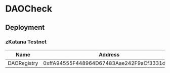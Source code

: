 # DAOCheck

## Deployment

### zKatana Testnet

Name | Address 
--- | --- 
DAORegistry | 0xffA94555F448964D67483Aae242F9aCf3331dAF7
